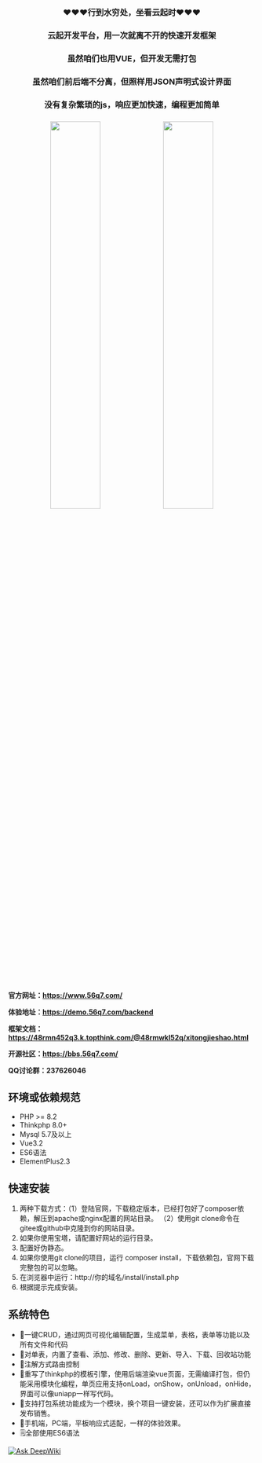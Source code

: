 <h3></h3>
<h3 align="center">❤❤❤行到水穷处，坐看云起时❤❤❤</h3>
<h3 align="center">云起开发平台，用一次就离不开的快速开发框架</h3>
<h3 align="center">虽然咱们也用VUE，但开发无需打包</h3>
<h3 align="center">虽然咱们前后端不分离，但照样用JSON声明式设计界面</h3>
<h3 align="center">没有复杂繁琐的js，响应更加快速，编程更加简单</h3>
<h3></h3>
<p style="text-align:center;">
<img src="https://www.56q7.com/upload/04/20231012164034.png" width="45%"/>
<img src="https://www.56q7.com/upload/04/20231012164040.png" width="45%"/>
</p>

**官方网址：https://www.56q7.com/**

**体验地址：https://demo.56q7.com/backend**

**框架文档：https://48rmn452q3.k.topthink.com/@48rmwkl52q/xitongjieshao.html**

**开源社区：https://bbs.56q7.com/**

**QQ讨论群：237626046**

## 环境或依赖规范
* PHP >= 8.2
* Thinkphp 8.0+
* Mysql 5.7及以上
* Vue3.2
* ES6语法
* ElementPlus2.3

## 快速安装
1. 两种下载方式：（1）登陆官网，下载稳定版本，已经打包好了composer依赖，解压到apache或nginx配置的网站目录。 （2）使用git clone命令在gitee或github中克隆到你的网站目录。
1. 如果你使用宝塔，请配置好网站的运行目录。
1. 配置好伪静态。
1. 如果你使用git clone的项目，运行 composer install，下载依赖包，官网下载完整包的可以忽略。
1. 在浏览器中运行：http://你的域名/install/install.php
1. 根据提示完成安装。
## 系统特色
* 🚀一键CRUD，通过网页可视化编辑配置，生成菜单，表格，表单等功能以及所有文件和代码
* 🍜对单表，内置了查看、添加、修改、删除、更新、导入、下载、回收站功能
* 🚩注解方式路由控制
* 🥰‍‍重写了thinkphp的模板引擎，使用后端渲染vue页面，无需编译打包，但仍能采用模块化编程，单页应用支持onLoad，onShow，onUnload，onHide，界面可以像uniapp一样写代码。
* 🧊支持打包系统功能成为一个模块，换个项目一键安装，还可以作为扩展直接发布销售。
* 📱手机端，PC端，平板响应式适配，一样的体验效果。
* 🗒️全部使用ES6语法

[![Ask DeepWiki](https://deepwiki.com/badge.svg)](https://deepwiki.com/Hugh123888/yunqi)
